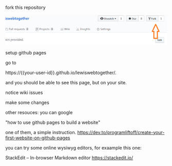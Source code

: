 fork this repository

![fork](fork.png "Logo Title Text 1")


setup github pages





go to 

https://{{your-user-id}}.github.io/lewiswebtogether/.

and you should be able to see this page, but on your site.


notice wiki issues



make some changes




other resouces:
you can google 

"how to use github pages to build a website"

one of them, a simple instruction.
https://dev.to/programliftoff/create-your-first-website-on-github-pages

you can try some online wysiwyg editors, for exaample this one:

StackEdit – In-browser Markdown editor
https://stackedit.io/

